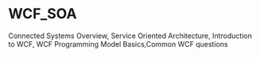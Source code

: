 # WCF_SOA
Connected Systems Overview, Service Oriented Architecture, Introduction to WCF, WCF Programming Model Basics,Common WCF questions
